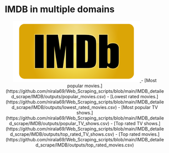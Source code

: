 # IMDB in multiple domains
<p align = "center">
<a href = "">
<img src ="https://github.com/nirala69/Web_Scraping_scripts/blob/main/Imdb.jpg" width="400" alt="Logo">
</a>
- [Most popular movies.](https://github.com/nirala69/Web_Scraping_scripts/blob/main/IMDB_detailed_scrape/IMDB/outputs/popular_movies.csv)
- [Lowest rated movies.](https://github.com/nirala69/Web_Scraping_scripts/blob/main/IMDB_detailed_scrape/IMDB/outputs/lowest_rated_movies.csv)
- [Most popular TV shows.](https://github.com/nirala69/Web_Scraping_scripts/blob/main/IMDB_detailed_scrape/IMDB/outputs/popular_TV_shows.csv)
- [Top rated TV shows.](https://github.com/nirala69/Web_Scraping_scripts/blob/main/IMDB_detailed_scrape/IMDB/outputs/top_rated_TV_shows.csv)
- [Top rated movies.](https://github.com/nirala69/Web_Scraping_scripts/blob/main/IMDB_detailed_scrape/IMDB/outputs/top_rated_movies.csv)
